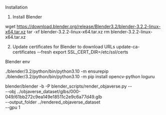 Installation
1. Install Blender

wget https://download.blender.org/release/Blender3.2/blender-3.2.2-linux-x64.tar.xz
tar -xf blender-3.2.2-linux-x64.tar.xz
rm blender-3.2.2-linux-x64.tar.xz

2. Update certificates for Blender to download URLs
update-ca-certificates --fresh
export SSL_CERT_DIR=/etc/ssl/certs

Blender env  

./blender/3.2/python/bin/python3.10 -m ensurepip  
./blender/3.2/python/bin/python3.10 -m pip install opencv-python loguru


blender/blender -b -P blender_scripts/render_objaverse.py -- \
    --obj ../objaverse_dataset/glbs/000-049/61bb272c9ea149e18511c2e9c6a77d49.glb \
    --output_folder ../rendered_objaverse_dataset \
    --gpu 1